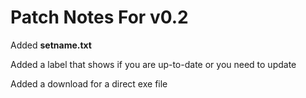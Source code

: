 # Patch Notes For v0.2
Added **setname.txt**

Added a label that shows if you are up-to-date or you need to update

Added a download for a direct exe file
